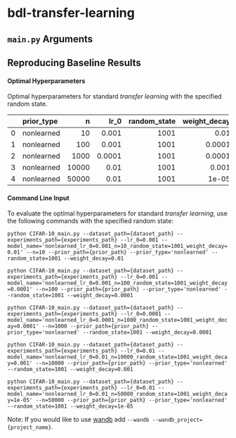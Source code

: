 # bdl-transfer-learning

## `main.py` Arguments



## Reproducing Baseline Results

#### Optimal Hyperparameters

Optimal hyperparameters for standard *transfer learning* with the specified random state.

|    | prior_type   |     n |   lr_0 |   random_state |   weight_decay |
|---:|:-------------|------:|-------:|---------------:|---------------:|
|  0 | nonlearned   |    10 | 0.001  |           1001 |         0.01   |
|  1 | nonlearned   |   100 | 0.001  |           1001 |         0.0001 |
|  2 | nonlearned   |  1000 | 0.0001 |           1001 |         0.0001 |
|  3 | nonlearned   | 10000 | 0.01   |           1001 |         0.001  |
|  4 | nonlearned   | 50000 | 0.01   |           1001 |         1e-05  |

#### Command Line Input

To evaluate the optimal hyperparameters for standard *transfer learning*, use the following commands with the specified random state:

`python CIFAR-10_main.py --dataset_path={dataset_path} --experiments_path={experiments_path} --lr_0=0.001 --model_name='nonlearned_lr_0=0.001_n=10_random_state=1001_weight_decay=0.01' --n=10 --prior_path={prior_path} --prior_type='nonlearned' --random_state=1001 --weight_decay=0.01`

`python CIFAR-10_main.py --dataset_path={dataset_path} --experiments_path={experiments_path} --lr_0=0.001 --model_name='nonlearned_lr_0=0.001_n=100_random_state=1001_weight_decay=0.0001' --n=100 --prior_path={prior_path} --prior_type='nonlearned' --random_state=1001 --weight_decay=0.0001`

`python CIFAR-10_main.py --dataset_path={dataset_path} --experiments_path={experiments_path} --lr_0=0.0001 --model_name='nonlearned_lr_0=0.0001_n=1000_random_state=1001_weight_decay=0.0001' --n=1000 --prior_path={prior_path} --prior_type='nonlearned' --random_state=1001 --weight_decay=0.0001`

`python CIFAR-10_main.py --dataset_path={dataset_path} --experiments_path={experiments_path} --lr_0=0.01 --model_name='nonlearned_lr_0=0.01_n=10000_random_state=1001_weight_decay=0.001' --n=10000 --prior_path={prior_path} --prior_type='nonlearned' --random_state=1001 --weight_decay=0.001`

`python CIFAR-10_main.py --dataset_path={dataset_path} --experiments_path={experiments_path} --lr_0=0.01 --model_name='nonlearned_lr_0=0.01_n=50000_random_state=1001_weight_decay=1e-05' --n=50000 --prior_path={prior_path} --prior_type='nonlearned' --random_state=1001 --weight_decay=1e-05`

Note: If you would like to use [wandb](https://wandb.ai/) add `--wandb --wandb_project={project_name}`.
